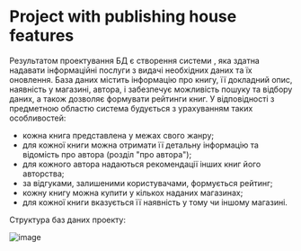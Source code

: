 # Project with publishing house features #
Результатом проектування БД є створення системи , яка здатна надавати інформаційні послуги з видачі необхідних даних та їх оновлення. База даних містить інформацію про книгу, її докладний опис, наявність у магазині, автора, і забезпечує можливість пошуку та відбору даних, а також дозволяє формувати рейтинги книг. У відповідності з предметною областю система будується з урахуванням таких особливостей:

+ кожна книга представлена у межах свого жанру;
+ для кожної книги можна отримати її детальну інформацію та відомість про автора (розділ "про автора");
+ для кожного автора надаються рекомендації інших книг його авторства;
+ за відгуками, залишеними користувачами, формується рейтинг;
+ кожну книгу можна купити у кількох наданих магазинах;
+ для кожної книги вказується її наявність у тому чи іншому магазині.

Структура баз даних проекту:

![image](https://user-images.githubusercontent.com/78899583/173342670-4c7dbb97-653f-498b-9b01-34269128eced.png)

